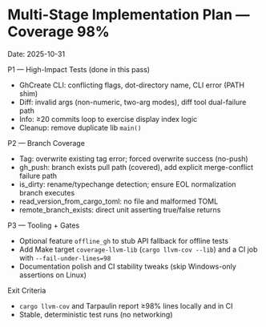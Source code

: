# Multi-Stage Implementation Plan — Coverage 98%

Date: 2025-10-31

P1 — High-Impact Tests (done in this pass)
- GhCreate CLI: conflicting flags, dot-directory name, CLI error (PATH shim)
- Diff: invalid args (non-numeric, two-arg modes), diff tool dual-failure path
- Info: ≥20 commits loop to exercise display index logic
- Cleanup: remove duplicate lib `main()`

P2 — Branch Coverage
- Tag: overwrite existing tag error; forced overwrite success (no-push)
- gh_push: branch exists pull path (covered), add explicit merge-conflict failure path
- is_dirty: rename/typechange detection; ensure EOL normalization branch executes
- read_version_from_cargo_toml: no file and malformed TOML
- remote_branch_exists: direct unit asserting true/false returns

P3 — Tooling + Gates
- Optional feature `offline_gh` to stub API fallback for offline tests
- Add Make target `coverage-llvm-lib` (`cargo llvm-cov --lib`) and a CI job with `--fail-under-lines=98`
- Documentation polish and CI stability tweaks (skip Windows-only assertions on Linux)

Exit Criteria
- `cargo llvm-cov` and Tarpaulin report ≥98% lines locally and in CI
- Stable, deterministic test runs (no networking)

